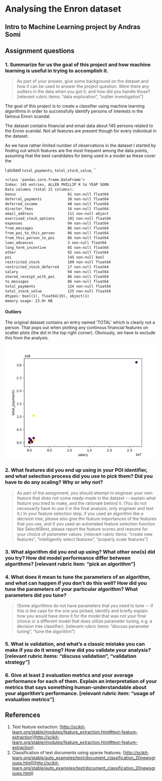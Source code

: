# Analysing the Enron dataset 
## Intro to Machine Learning project by Andras Somi

## Assignment questions
### 1. Summarize for us the goal of this project and how machine learning is useful in trying to accomplish it.

> As part of your answer, give some background on the dataset and how it can be used to answer the project question. Were there any outliers in the data when you got it, and how did you handle those?  [relevant rubric items: “data exploration”, “outlier investigation”]

The goal of this project is to create a classifier using machine learning algorithms in order to successfully identify persons of interests in the famous Enron scandal.

The dataset contains financial and email data about 145 persons related to the Enron scandal. Not all features are present though for every individual in the dataset.

As we have rather limited number of observations in the dataset I started by finding out which features are the most frequent among the data points, assuming that the best candidates for being used in a model as these cover the 

I picked `total_payments`, `total_stock_value`, ``

```
<class 'pandas.core.frame.DataFrame'>
Index: 145 entries, ALLEN PHILLIP K to YEAP SOON
Data columns (total 21 columns):
bonus                        81 non-null float64
deferral_payments            38 non-null float64
deferred_income              48 non-null float64
director_fees                16 non-null float64
email_address                111 non-null object
exercised_stock_options      101 non-null float64
expenses                     94 non-null float64
from_messages                86 non-null float64
from_poi_to_this_person      86 non-null float64
from_this_person_to_poi      86 non-null float64
loan_advances                3 non-null float64
long_term_incentive          65 non-null float64
other                        92 non-null float64
poi                          145 non-null bool
restricted_stock             109 non-null float64
restricted_stock_deferred    17 non-null float64
salary                       94 non-null float64
shared_receipt_with_poi      86 non-null float64
to_messages                  86 non-null float64
total_payments               124 non-null float64
total_stock_value            125 non-null float64
dtypes: bool(1), float64(19), object(1)
memory usage: 23.9+ KB
```

#### Outliers

The original dataset contains an entry named 'TOTAL' which is clearly not a person. That pops out when plotting any continous financial features on scatter plots (the dot in the top right corner). Obviously, we have to exclude this from the analysis.

![](Figure_1.png)

### 2. What features did you end up using in your POI identifier, and what selection process did you use to pick them? Did you have to do any scaling? Why or why not? 

> As part of the assignment, you should attempt to engineer your own feature that does not come ready-made in the dataset -- explain what feature you tried to make, and the rationale behind it. (You do not necessarily have to use it in the final analysis, only engineer and test it.) In your feature selection step, if you used an algorithm like a decision tree, please also give the feature importances of the features that you use, and if you used an automated feature selection function like SelectKBest, please report the feature scores and reasons for your choice of parameter values.  [relevant rubric items: “create new features”, “intelligently select features”, “properly scale features”]


### 3. What algorithm did you end up using? What other one(s) did you try? How did model performance differ between algorithms?  [relevant rubric item: “pick an algorithm”]


### 4. What does it mean to tune the parameters of an algorithm, and what can happen if you don’t do this well?  How did you tune the parameters of your particular algorithm? What parameters did you tune? 

> (Some algorithms do not have parameters that you need to tune -- if this is the case for the one you picked, identify and briefly explain how you would have done it for the model that was not your final choice or a different model that does utilize parameter tuning, e.g. a decision tree classifier).  [relevant rubric items: “discuss parameter tuning”, “tune the algorithm”]

### 5. What is validation, and what’s a classic mistake you can make if you do it wrong? How did you validate your analysis?  [relevant rubric items: “discuss validation”, “validation strategy”]

### 6. Give at least 2 evaluation metrics and your average performance for each of them. Explain an interpretation of your metrics that says something human-understandable about your algorithm’s performance. [relevant rubric item: “usage of evaluation metrics”]

## References

1. Text feature extraction: [http://scikit-learn.org/stable/modules/feature_extraction.html#text-feature-extraction](http://scikit-learn.org/stable/modules/feature_extraction.html#text-feature-extraction)
2. Classification of text documents using sparse features: [http://scikit-learn.org/stable/auto_examples/text/document_classification_20newsgroups.html](http://scikit-learn.org/stable/auto_examples/text/document_classification_20newsgroups.html)
